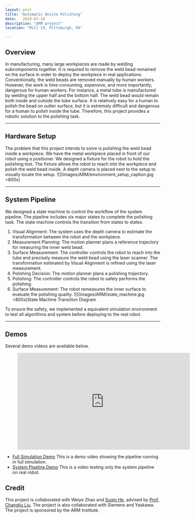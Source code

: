 ```yaml
---
layout: post
title: "Automatic Onsite Polishing"
date:   2020-03-18
description: "ARM project"
location: "Mill 19, Pittsburgh, PA"

---
```


## Overview
In manufacturing, many large workpieces are made by welding subcomponents together. It is required to remove the weld bead remained on the surface in order to deploy the workpiece in real applications. Conventionally, the weld beads are removed manually by human workers. However, the work is time-consuming, expensive, and more importantly, dangerous for human workers. For instance, a metal tube is manufactured by welding the upper half and the bottom half. The weld bead would remain both inside and outside the tube surface. It is relatively easy for a human to polish the bead on outter surface, but it is extremely difficult and dangerous for a human to polish inside the tube. Therefore, this project provides a robotic solution to the polishing task.

----

## Hardware Setup
The problem that this project intends to solve is polishing the weld bead inside a workpiece. We have the metal workpiece placed in front of our robot using a positioner. We designed a fixture for the robot to hold the polishing tool. The fixture allows the robot to reach into the workpiece and polish the weld bead inside. A depth camera is placed next to the setup to visually locate the setup.
![](images/ARM/environment_setup_caption.jpg =800x)

----

## System Pipeline
We designed a state machine to control the workflow of the system pipeline. The pipeline includes six major states to complete the polishing task. The state machine controls the transition from states to states.<br />
1. Visual Alignment: The system uses the depth camera to estimate the transformation between the robot and the workpiece.
2. Measurement Planning: The motion planner plans a reference trajectory for measuring the inner weld bead. 
3. Surface Measurement: The controller controls the robot to reach into the tube and precisely measure the weld bead using the laser scanner. The transformation estimated by Visual Alignment is refined using the laser measurement. 
4. Polishing Decision: The motion planner plans a polishing trajectory.
5. Polishing: The controller controls the robot to safely performs the polishing.
6. Surface Measurement: The robot remeasures the inner surface to evaluate the polishing quality.
![](images/ARM/state_machine.jpg =800x)State Machine Transition Diagram

To ensure the safety, we implemented a equivalent simulation environment to test all algorithms and system before deploying to the real robot. 

----

## Demos
Several demo videos are available below.

<figure class="video_container">
  <iframe width="560" height="315" src="https://www.youtube.com/embed/DP9TUkI8tQg" frameborder="0" allow="accelerometer; autoplay; encrypted-media; gyroscope; picture-in-picture" allowfullscreen></iframe>
</figure>
  
* [Full Simulation Demo](https://youtu.be/6X4YPcnalwg) This is a demo video showing the pipeline running in full simulation.
* [System Pipeline Demo](https://youtu.be/aBOw4GjS7xg) This is a video testing only the system pipeline on real robot. 

## Credit
This project is collaborated with Weiye Zhao and [Suqin He](https://www.ri.cmu.edu/ri-people/suqin-he/), advised by [Prof. Changliu Liu](https://www.ri.cmu.edu/ri-faculty/changliu-liu/). The project is also collaborated with Siemens and Yaskawa. The project is sponsored by the ARM Institute.


